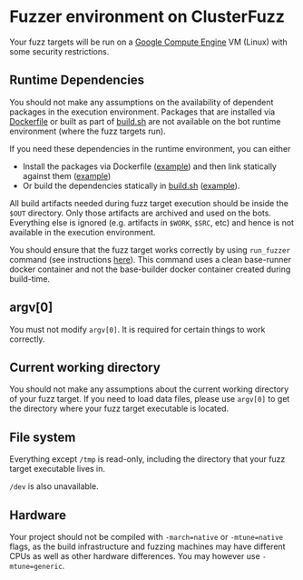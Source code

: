 # Fuzzer environment on ClusterFuzz

Your fuzz targets will be run on a [Google Compute Engine](https://cloud.google.com/compute/) VM (Linux) with some security restrictions.

## Runtime Dependencies

You should not make any assumptions on the availability of dependent packages 
in the execution environment. Packages that are installed via
[Dockerfile](new_project_guide.md#dockerfile)
or built as part of 
[build.sh](new_project_guide.md#buildsh)
are not available on the bot runtime environment (where the fuzz targets run).

If you need these dependencies in the runtime environment, you can either
- Install the packages via Dockerfile
([example](https://github.com/google/oss-fuzz/blob/master/projects/tor/Dockerfile#L19))
and then link statically against them
([example](https://github.com/google/oss-fuzz/blob/master/projects/tor/build.sh#L40))
- Or build the dependencies statically in
[build.sh](new_project_guide.md#buildsh)
([example](https://github.com/google/oss-fuzz/blob/master/projects/ffmpeg/build.sh#L26)).

All build artifacts needed during fuzz target execution should be inside the `$OUT`
directory. Only those artifacts are archived and used on the bots. Everything else
is ignored (e.g. artifacts in `$WORK`, `$SRC`, etc) and hence is not available
in the execution environment.

You should ensure that the fuzz target works correctly by using `run_fuzzer` command 
(see instructions [here](new_project_guide.md#testing-locally)). This command uses
a clean base-runner docker container and not the base-builder docker container
created during build-time.

## argv[0]

You must not modify `argv[0]`. It is required for certain things to work correctly.

## Current working directory

You should not make any assumptions about the current working directory of your
fuzz target. If you need to load data files, please use `argv[0]` to get the
directory where your fuzz target executable is located.

## File system

Everything except `/tmp` is read-only, including the directory that your fuzz target
executable lives in.

`/dev` is also unavailable.

## Hardware

Your project should not be compiled with `-march=native` or `-mtune=native`
flags, as the build infrastructure and fuzzing machines may have different CPUs
as well as other hardware differences. You may however use `-mtune=generic`.
